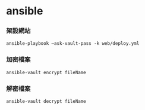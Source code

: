 # ansible

### 架設網站

`ansible-playbook —ask-vault-pass -k web/deploy.yml`

### 加密檔案

`ansible-vault encrypt fileName`

### 解密檔案

`ansible-vault decrypt fileName`
